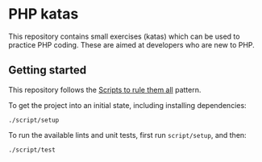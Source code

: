 # PHP katas

This repository contains small exercises (katas) which can be used to practice
PHP coding. These are aimed at developers who are new to PHP.

## Getting started

This repository follows the [Scripts to rule them all](https://github.com/github/scripts-to-rule-them-all) pattern.

To get the project into an initial state, including installing dependencies:

```shell
./script/setup
```

To run the available lints and unit tests, first run `script/setup`, and then:

```shell
./script/test
```
